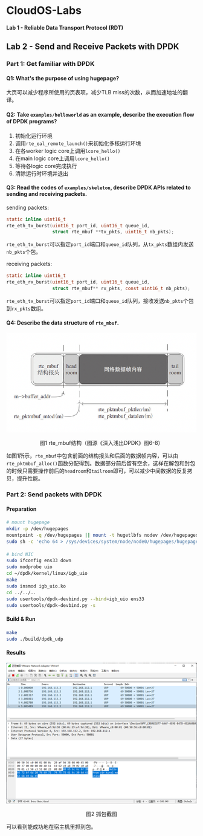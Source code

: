 # CloudOS-Labs



#### Lab 1 - Reliable Data Transport Protocol (RDT)

## Lab 2 - Send and Receive Packets with DPDK

### Part 1: Get familiar with DPDK

#### Q1: What's the purpose of using hugepage?

大页可以减少程序所使用的页表项，减少TLB miss的次数，从而加速地址的翻译。



#### Q2: Take `examples/helloworld` as an example, describe the execution ﬂow of DPDK programs?

1. 初始化运行环境
2. 调用`rte_eal_remote_launch()`来初始化多核运行环境
3. 在各worker logic core上调用`lcore_hello()`
4. 在main logic core上调用`lcore_hello()`
4. 等待各logic core完成执行
4. 清除运行时环境并退出



#### Q3: Read the codes of `examples/skeleton`, describe DPDK APIs related to sending and receiving packets.

sending packets:

```c
static inline uint16_t
rte_eth_tx_burst(uint16_t port_id, uint16_t queue_id,
                 struct rte_mbuf **tx_pkts, uint16_t nb_pkts);
```

`rte_eth_tx_burst`可以指定`port_id`端口和`queue_id`队列，从`tx_pkts`数组内发送`nb_pkts`个包。



receiving packets:

```c
static inline uint16_t
rte_eth_rx_burst(uint16_t port_id, uint16_t queue_id, 
                 struct rte_mbuf** rx_pkts, const uint16_t nb_pkts);
```

`rte_eth_tx_burst`可以指定`port_id`端口和`queue_id`队列，接收发送`nb_pkts`个包到`rx_pkts`数组。



#### Q4: Describe the data structure of `rte_mbuf`.

![rte_mbuf](https://raw.githubusercontent.com/Naplesoul/CloudOS-Labs/Lab2-DPDK/README.assets/rte_mbuf.png?token=GHSAT0AAAAAABSFGSRGACJ5D4YDRZL2N4V6YRHJLUQ)

<center>图1 rte_mbuf结构（图源《深入浅出DPDK》图6-8）</center>

如图1所示，`rte_mbuf`中包含前面的结构报头和后面的数据帧内容，可以由`rte_pktmbuf_alloc()`函数分配得到。数据部分前后留有空余，这样在解包和封包的时候只需要操作前后的`headroom`和`tailroom`即可，可以减少中间数据的反复拷贝，提升性能。



### Part 2: Send packets with DPDK

####  Preparation

```bash
# mount hugepage
mkdir -p /dev/hugepages
mountpoint -q /dev/hugepages || mount -t hugetlbfs nodev /dev/hugepages
sudo sh -c 'echo 64 > /sys/devices/system/node/node0/hugepages/hugepages-2048kB/nr_hugepages'

# bind NIC
sudo ifconfig ens33 down
sudo modprobe uio
cd ~/dpdk/kernel/linux/igb_uio
make
sudo insmod igb_uio.ko
cd ../../..
sudo usertools/dpdk-devbind.py --bind=igb_uio ens33
sudo usertools/dpdk-devbind.py -s
```



#### Build & Run

```bash
make
sudo ./build/dpdk_udp
```



#### Results

![wireshark](https://raw.githubusercontent.com/Naplesoul/CloudOS-Labs/Lab2-DPDK/README.assets/wireshark.png?token=GHSAT0AAAAAABSFGSRHWI5Y73DJFEFFSYDUYRHJL7Q)

<center>图2 抓包截图</center>

可以看到能成功地在宿主机里抓到包。
